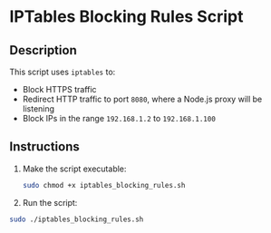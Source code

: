 # IPTables Blocking Rules Script

## Description

This script uses `iptables` to:

- Block HTTPS traffic
- Redirect HTTP traffic to port `8080`, where a Node.js proxy will be listening
- Block IPs in the range `192.168.1.2` to `192.168.1.100`

## Instructions

1. Make the script executable:
   ```bash
   sudo chmod +x iptables_blocking_rules.sh
2. Run the script:
  ```bash
  sudo ./iptables_blocking_rules.sh
